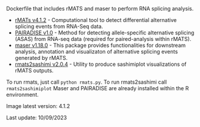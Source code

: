 Dockerfile that includes rMATS and maser to perform RNA splicing analysis.

- [rMATs v4.1.2](https://github.com/Xinglab/rmats-turbo) - Computational tool to detect differential alternative splicing events from RNA-Seq data.
- [PAIRADISE v1.0](https://github.com/Xinglab/PAIRADISE) - Method for detecting allele-specific alternative splicing (ASAS) from RNA-seq data (required for paired-analysis within rMATS). 
- [maser v1.18.0](https://www.bioconductor.org/packages/release/bioc/html/maser.html) - This package provides functionalities for downstream analysis, annotation and visualizaton of alternative splicing events generated by rMATS.
- [rmats2sashimi v2.0.4](https://github.com/Xinglab/rmats2sashimiplot) - Utility to produce sashimiplot visualizations of rMATS outputs.

To run rmats, just call `python rmats.py`.
To run rmats2sashimi call `rmats2sashimiplot`
Maser and PAIRADISE are already installed within the R environment.

Image latest version: 4.1.2

Last update: 10/09/2023